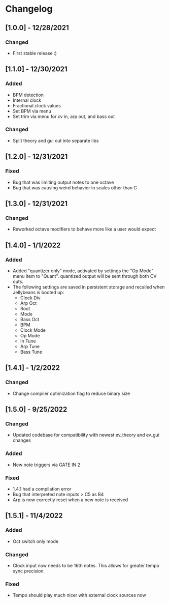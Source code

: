# Changelog
## [1.0.0] - 12/28/2021
### Changed
* First stable release :)
## [1.1.0] - 12/30/2021
### Added
* BPM detection
* Internal clock
* Fractional clock values
* Set BPM via menu
* Set trim via menu for cv in, arp out, and bass out 
### Changed
* Split theory and gui out into separate libs
## [1.2.0] - 12/31/2021
### Fixed
* Bug that was limiting output notes to one octave
* Bug that was causing weird behavior in scales other than C
## [1.3.0] - 12/31/2021
### Changed
* Reworked octave modifiers to behave more like a user would expect
## [1.4.0] - 1/1/2022
### Added
* Added "quantizer only" mode, activated by settings the "Op Mode" menu item to "Quant". quantized output will be sent through both CV outs.
* The following settings are saved in persistent storage and recalled when Jellybeans is booted up:
    * Clock Div
    * Arp Oct
    * Root
    * Mode
    * Bass Oct
    * BPM
    * Clock Mode
    * Op Mode
    * In Tune
    * Arp Tune
    * Bass Tune
## [1.4.1] - 1/2/2022
### Changed
* Change compiler optimization flag to reduce binary size
## [1.5.0] - 9/25/2022
### Changed
* Updated codebase for compatibility with newest ev_theory and ev_gui changes
### Added
* New note triggers via GATE IN 2
### Fixed
* 1.4.1 had a compilation error
* Bug that interpreted note inputs > C5 as B4
* Arp is now correctly reset when a new note is received
## [1.5.1] - 11/4/2022
### Added
* Oct switch only mode
### Changed
* Clock input now needs to be 16th notes. This allows for greater tempo sync precision.
### Fixed
* Tempo should play much nicer with external clock sources now